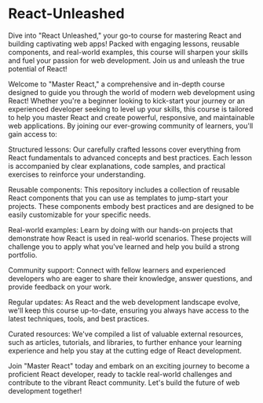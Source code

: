 # React-Unleashed
Dive into "React Unleashed," your go-to course for mastering React and building captivating web apps! Packed with engaging lessons, reusable components, and real-world examples, this course will sharpen your skills and fuel your passion for web development. Join us and unleash the true potential of React!

Welcome to "Master React," a comprehensive and in-depth course designed to guide you through the world of modern web development using React! Whether you're a beginner looking to kick-start your journey or an experienced developer seeking to level up your skills, this course is tailored to help you master React and create powerful, responsive, and maintainable web applications.
By joining our ever-growing community of learners, you'll gain access to:

Structured lessons: Our carefully crafted lessons cover everything from React fundamentals to advanced concepts and best practices. Each lesson is accompanied by clear explanations, code samples, and practical exercises to reinforce your understanding.

Reusable components: This repository includes a collection of reusable React components that you can use as templates to jump-start your projects. These components embody best practices and are designed to be easily customizable for your specific needs.

Real-world examples: Learn by doing with our hands-on projects that demonstrate how React is used in real-world scenarios. These projects will challenge you to apply what you've learned and help you build a strong portfolio.

Community support: Connect with fellow learners and experienced developers who are eager to share their knowledge, answer questions, and provide feedback on your work.

Regular updates: As React and the web development landscape evolve, we'll keep this course up-to-date, ensuring you always have access to the latest techniques, tools, and best practices.

Curated resources: We've compiled a list of valuable external resources, such as articles, tutorials, and libraries, to further enhance your learning experience and help you stay at the cutting edge of React development.

Join "Master React" today and embark on an exciting journey to become a proficient React developer, ready to tackle real-world challenges and contribute to the vibrant React community. Let's build the future of web development together!

